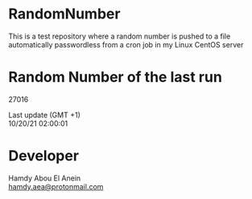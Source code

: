 # RandomNumber    
This is a test repository where a random number is pushed to a file automatically passwordless from a cron job in my Linux CentOS server    
# Random Number of the last run   
27016
      
Last update (GMT +1)    
10/20/21 02:00:01
# Developer    
Hamdy Abou El Anein   
hamdy.aea@protonmail.com
